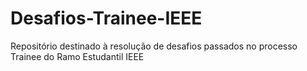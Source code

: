 # Desafios-Trainee-IEEE

Repositório destinado à resolução de desafios passados no processo Trainee do Ramo Estudantil IEEE
